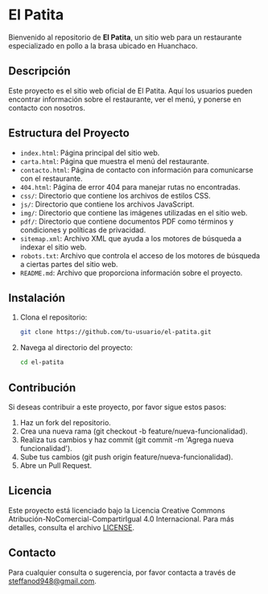 # El Patita

Bienvenido al repositorio de **El Patita**, un sitio web para un restaurante especializado en pollo a la brasa ubicado en Huanchaco.

## Descripción

Este proyecto es el sitio web oficial de El Patita. Aquí los usuarios pueden encontrar información sobre el restaurante, ver el menú, y ponerse en contacto con nosotros.

## Estructura del Proyecto

- `index.html`: Página principal del sitio web.
- `carta.html`: Página que muestra el menú del restaurante.
- `contacto.html`: Página de contacto con información para comunicarse con el restaurante.
- `404.html`: Página de error 404 para manejar rutas no encontradas.
- `css/`: Directorio que contiene los archivos de estilos CSS.
- `js/`: Directorio que contiene los archivos JavaScript.
- `img/`: Directorio que contiene las imágenes utilizadas en el sitio web.
- `pdf/`: Directorio que contiene documentos PDF como términos y condiciones y políticas de privacidad.
- `sitemap.xml`: Archivo XML que ayuda a los motores de búsqueda a indexar el sitio web.
- `robots.txt`: Archivo que controla el acceso de los motores de búsqueda a ciertas partes del sitio web.
- `README.md`: Archivo que proporciona información sobre el proyecto.

## Instalación

1. Clona el repositorio:
   ```sh
   git clone https://github.com/tu-usuario/el-patita.git

2. Navega al directorio del proyecto:
    ```sh
   cd el-patita

## Contribución

Si deseas contribuir a este proyecto, por favor sigue estos pasos:

1. Haz un fork del repositorio.
2. Crea una nueva rama (git checkout -b feature/nueva-funcionalidad).
3. Realiza tus cambios y haz commit (git commit -m 'Agrega nueva funcionalidad').
4. Sube tus cambios (git push origin feature/nueva-funcionalidad).
5. Abre un Pull Request.

## Licencia

Este proyecto está licenciado bajo la Licencia Creative Commons Atribución-NoComercial-CompartirIgual 4.0 Internacional. Para más detalles, consulta el archivo [LICENSE](./LICENSE).

## Contacto

Para cualquier consulta o sugerencia, por favor contacta a través de [steffanod948@gmail.com](mailto:steffanod948@gmail.com).

